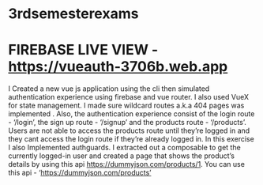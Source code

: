 # 3rdsemesterexams

# FIREBASE LIVE VIEW - https://vueauth-3706b.web.app
I Created a new vue js application using the cli then simulated authentication experience using firebase and vue router. I also used VueX for state management.  I made  sure wildcard routes a.k.a 404 pages was implemented . Also, the  authentication experience  consist of the login route - ‘/login’,  the sign up route  - ‘/signup’ and the products route - ‘/products’. Users are not  able to access the products route until they’re logged in and they cant access the login route if they’re already logged in. In this exercise I also Implemented authguards. I extracted out a composable to get the currently logged-in user and created a page that shows the product’s details by using this api https://dummyjson.com/products/1. You can use this api - ‘https://dummyjson.com/products’




